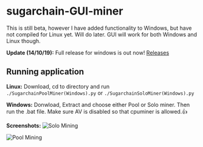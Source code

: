 # sugarchain-GUI-miner
This is still beta, however I have added functionality to Windows, but have not compiled for Linux yet. Will do later. GUI will work for both Windows and Linux though.

**Update (14/10/19):** Full release for windows is out now! [Releases](https://github.com/Nugetzrul3/sugarchain-GUI-miner/releases)

## Running application
**Linux:** Download, cd to directory and run `./SugarchainPoolMiner(Windows).py` or `./SugarchainSoloMiner(Windows).py`

**Windows:** Donwload, Extract and choose either Pool or Solo miner. Then run the .bat file. Make sure AV is disabled so that cpuminer is allowed.:+1:


**Screenshots:**
![Solo Mining](https://i.imgur.com/KOI1R8u.png)

![Pool Mining](https://i.imgur.com/0QJDBft.png)
